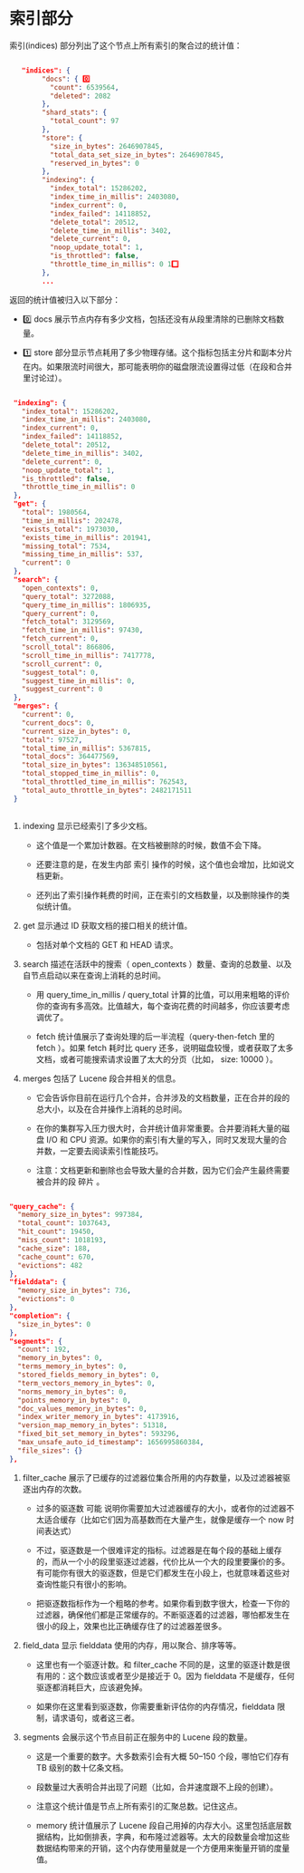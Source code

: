# 索引部分

索引(indices) 部分列出了这个节点上所有索引的聚合过的统计值：

```json

   "indices": {
        "docs": { 0️⃣
          "count": 6539564,
          "deleted": 2082
        },
        "shard_stats": {
          "total_count": 97
        },
        "store": {
          "size_in_bytes": 2646907845,
          "total_data_set_size_in_bytes": 2646907845,
          "reserved_in_bytes": 0
        },
        "indexing": {
          "index_total": 15286202,
          "index_time_in_millis": 2403080,
          "index_current": 0,
          "index_failed": 14118852,
          "delete_total": 20512,
          "delete_time_in_millis": 3402,
          "delete_current": 0,
          "noop_update_total": 1,
          "is_throttled": false,
          "throttle_time_in_millis": 0 1️⃣
        },
		...
```

返回的统计值被归入以下部分：

* 0️⃣ docs 展示节点内存有多少文档，包括还没有从段里清除的已删除文档数量。

* 1️⃣ store 部分显示节点耗用了多少物理存储。这个指标包括主分片和副本分片在内。如果限流时间很大，那可能表明你的磁盘限流设置得过低（在段和合并里讨论过）。

```json

 "indexing": {
   "index_total": 15286202,
   "index_time_in_millis": 2403080,
   "index_current": 0,
   "index_failed": 14118852,
   "delete_total": 20512,
   "delete_time_in_millis": 3402,
   "delete_current": 0,
   "noop_update_total": 1,
   "is_throttled": false,
   "throttle_time_in_millis": 0
 },
 "get": {
   "total": 1980564,
   "time_in_millis": 202478,
   "exists_total": 1973030,
   "exists_time_in_millis": 201941,
   "missing_total": 7534,
   "missing_time_in_millis": 537,
   "current": 0
 },
 "search": {
   "open_contexts": 0,
   "query_total": 3272088,
   "query_time_in_millis": 1806935,
   "query_current": 0,
   "fetch_total": 3129569,
   "fetch_time_in_millis": 97430,
   "fetch_current": 0,
   "scroll_total": 866806,
   "scroll_time_in_millis": 7417778,
   "scroll_current": 0,
   "suggest_total": 0,
   "suggest_time_in_millis": 0,
   "suggest_current": 0
 },
 "merges": {
   "current": 0,
   "current_docs": 0,
   "current_size_in_bytes": 0,
   "total": 97527,
   "total_time_in_millis": 5367815,
   "total_docs": 364477569,
   "total_size_in_bytes": 136348510561,
   "total_stopped_time_in_millis": 0,
   "total_throttled_time_in_millis": 762543,
   "total_auto_throttle_in_bytes": 2482171511
 }
		
```

1. indexing 显示已经索引了多少文档。

   * 这个值是一个累加计数器。在文档被删除的时候，数值不会下降。
   
   * 还要注意的是，在发生内部 索引 操作的时候，这个值也会增加，比如说文档更新。
   
   * 还列出了索引操作耗费的时间，正在索引的文档数量，以及删除操作的类似统计值。

1. get 显示通过 ID 获取文档的接口相关的统计值。

	* 包括对单个文档的 GET 和 HEAD 请求。

1. search 描述在活跃中的搜索（ open_contexts ）数量、查询的总数量、以及自节点启动以来在查询上消耗的总时间。
   
   * 用 query_time_in_millis / query_total 计算的比值，可以用来粗略的评价你的查询有多高效。比值越大，每个查询花费的时间越多，你应该要考虑调优了。
   
   * fetch 统计值展示了查询处理的后一半流程（query-then-fetch 里的 fetch ）。如果 fetch 耗时比 query 还多，说明磁盘较慢，或者获取了太多文档，或者可能搜索请求设置了太大的分页（比如， size: 10000 ）。
   
1. merges 包括了 Lucene 段合并相关的信息。

	* 它会告诉你目前在运行几个合并，合并涉及的文档数量，正在合并的段的总大小，以及在合并操作上消耗的总时间。
	* 在你的集群写入压力很大时，合并统计值非常重要。合并要消耗大量的磁盘 I/O 和 CPU 资源。如果你的索引有大量的写入，同时又发现大量的合并数，一定要去阅读索引性能技巧。
	
	* 注意：文档更新和删除也会导致大量的合并数，因为它们会产生最终需要被合并的段 碎片 。

```json

"query_cache": {
  "memory_size_in_bytes": 997384,
  "total_count": 1037643,
  "hit_count": 19450,
  "miss_count": 1018193,
  "cache_size": 188,
  "cache_count": 670,
  "evictions": 482
},
"fielddata": {
  "memory_size_in_bytes": 736,
  "evictions": 0
},
"completion": {
  "size_in_bytes": 0
},
"segments": {
  "count": 192,
  "memory_in_bytes": 0,
  "terms_memory_in_bytes": 0,
  "stored_fields_memory_in_bytes": 0,
  "term_vectors_memory_in_bytes": 0,
  "norms_memory_in_bytes": 0,
  "points_memory_in_bytes": 0,
  "doc_values_memory_in_bytes": 0,
  "index_writer_memory_in_bytes": 4173916,
  "version_map_memory_in_bytes": 51318,
  "fixed_bit_set_memory_in_bytes": 593296,
  "max_unsafe_auto_id_timestamp": 1656995860384,
  "file_sizes": {}
},

```

1. filter_cache 展示了已缓存的过滤器位集合所用的内存数量，以及过滤器被驱逐出内存的次数。

	* 过多的驱逐数 可能 说明你需要加大过滤器缓存的大小，或者你的过滤器不太适合缓存（比如它们因为高基数而在大量产生，就像是缓存一个 now 时间表达式）
	
	* 不过，驱逐数是一个很难评定的指标。过滤器是在每个段的基础上缓存的，而从一个小的段里驱逐过滤器，代价比从一个大的段里要廉价的多。有可能你有很大的驱逐数，但是它们都发生在小段上，也就意味着这些对查询性能只有很小的影响。
	
	* 把驱逐数指标作为一个粗略的参考。如果你看到数字很大，检查一下你的过滤器，确保他们都是正常缓存的。不断驱逐着的过滤器，哪怕都发生在很小的段上，效果也比正确缓存住了的过滤器差很多。
	
1. field_data 显示 fielddata 使用的内存，用以聚合、排序等等。

	* 这里也有一个驱逐计数。和 filter_cache 不同的是，这里的驱逐计数是很有用的：这个数应该或者至少是接近于 0。因为 fielddata 不是缓存，任何驱逐都消耗巨大，应该避免掉。
	
	* 如果你在这里看到驱逐数，你需要重新评估你的内存情况，fielddata 限制，请求语句，或者这三者。
	
1. segments 会展示这个节点目前正在服务中的 Lucene 段的数量。

	* 这是一个重要的数字。大多数索引会有大概 50–150 个段，哪怕它们存有 TB 级别的数十亿条文档。
	
	* 段数量过大表明合并出现了问题（比如，合并速度跟不上段的创建）。
	
	* 注意这个统计值是节点上所有索引的汇聚总数。记住这点。
	
	* memory 统计值展示了 Lucene 段自己用掉的内存大小。这里包括底层数据结构，比如倒排表，字典，和布隆过滤器等。太大的段数量会增加这些数据结构带来的开销，这个内存使用量就是一个方便用来衡量开销的度量值。
	
